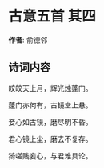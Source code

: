 # 古意五首  其四

**作者**: 俞德邻

## 诗词内容

皎皎天上月，辉光烛蓬门。

蓬门亦何有，古镜堂上悬。

妾心如古镜，磨尽明不昏。

君心镜上尘，磨去不复存。

猗嗟贱妾心，与君难具论。

